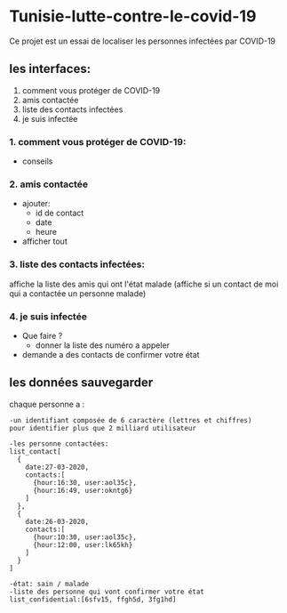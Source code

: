 # Tunisie-lutte-contre-le-covid-19

Ce projet est un essai de localiser les personnes infectées par COVID-19

## les interfaces:
1. comment vous protéger de COVID-19
2. amis contactée
3. liste des contacts infectées
4. je suis infectée

### 1. comment vous protéger de COVID-19:
- conseils

### 2. amis contactée
- ajouter:
  - id de contact
  - date
  - heure
- afficher tout

### 3. liste des contacts infectées:
affiche la liste des amis qui ont l'état malade
(affiche si un contact de moi qui a contactée un personne malade)

### 4. je suis infectée
- Que faire ?
  - donner la liste des numéro a appeler
- demande a des contacts de confirmer votre état

## les données sauvegarder
chaque personne a :
````
-un identifiant composée de 6 caractère (lettres et chiffres) 
pour identifier plus que 2 milliard utilisateur

-les personne contactées:
list_contact[
  {
    date:27-03-2020,
    contacts:[
      {hour:16:30, user:aol35c},
      {hour:16:49, user:okntg6}
    ]
  },
  {
    date:26-03-2020,
    contacts:[
      {hour:10:30, user:aol35c},
      {hour:12:00, user:lk65kh}
    ]
  }
]

-état: sain / malade
-liste des personne qui vont confirmer votre état
list_confidential:[6sfv15, ffgh5d, 3fg1hd]
````
